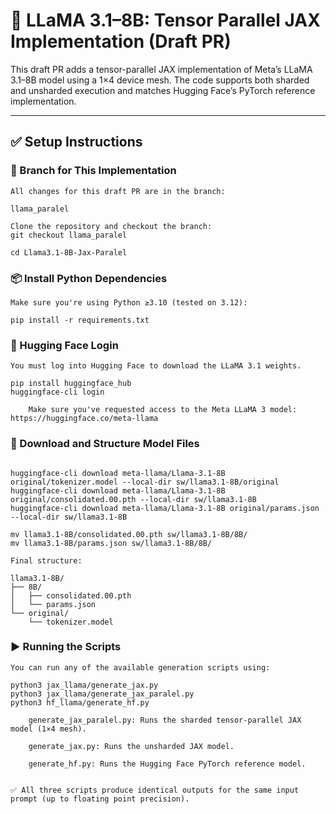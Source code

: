 # 🧠 LLaMA 3.1–8B: Tensor Parallel JAX Implementation (Draft PR)

This draft PR adds a tensor-parallel JAX implementation of Meta’s LLaMA 3.1–8B model using a 1×4 device mesh. The code supports both sharded and unsharded execution and matches Hugging Face’s PyTorch reference implementation.

---

## ✅ Setup Instructions

### 🌿 Branch for This Implementation
```
All changes for this draft PR are in the branch:

llama_paralel

Clone the repository and checkout the branch:
git checkout llama_paralel

cd Llama3.1-8B-Jax-Paralel
```

### 📦 Install Python Dependencies
```
Make sure you're using Python ≥3.10 (tested on 3.12):

pip install -r requirements.txt
```


### 🌿 Hugging Face Login
```
You must log into Hugging Face to download the LLaMA 3.1 weights.

pip install huggingface_hub
huggingface-cli login

    Make sure you've requested access to the Meta LLaMA 3 model: https://huggingface.co/meta-llama
```

### 🌿 Download and Structure Model Files
```

huggingface-cli download meta-llama/Llama-3.1-8B original/tokenizer.model --local-dir sw/llama3.1-8B/original
huggingface-cli download meta-llama/Llama-3.1-8B original/consolidated.00.pth --local-dir sw/llama3.1-8B
huggingface-cli download meta-llama/Llama-3.1-8B original/params.json --local-dir sw/llama3.1-8B

mv llama3.1-8B/consolidated.00.pth sw/llama3.1-8B/8B/
mv llama3.1-8B/params.json sw/llama3.1-8B/8B/

Final structure:

llama3.1-8B/
├── 8B/
│   ├── consolidated.00.pth
│   └── params.json
└── original/
    └── tokenizer.model
```


### ▶️ Running the Scripts
```
You can run any of the available generation scripts using:

python3 jax_llama/generate_jax.py
python3 jax_llama/generate_jax_paralel.py
python3 hf_llama/generate_hf.py

    generate_jax_paralel.py: Runs the sharded tensor-parallel JAX model (1×4 mesh).

    generate_jax.py: Runs the unsharded JAX model.

    generate_hf.py: Runs the Hugging Face PyTorch reference model.


✅ All three scripts produce identical outputs for the same input prompt (up to floating point precision).
```

